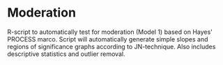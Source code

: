 # Moderation
R-script to automatically test for moderation (Model 1) based on Hayes' PROCESS marco. Script will automatically generate simple slopes and regions of significance graphs according to JN-technique. Also includes descriptive statistics and outlier removal.
